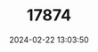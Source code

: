 ---
title: "17874"
category: "Pogonichthys ciscoides"
draft: false
date: 2024-02-22 13:03:50
languages:
  English: ["Clear Lake Splittail"]
---